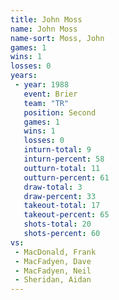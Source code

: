 ```yaml
---
title: John Moss
name: John Moss
name-sort: Moss, John
games: 1
wins: 1
losses: 0
years:
 - year: 1988
   event: Brier
   team: "TR"
   position: Second
   games: 1
   wins: 1
   losses: 0
   inturn-total: 9
   inturn-percent: 58
   outturn-total: 11
   outturn-percent: 61
   draw-total: 3
   draw-percent: 33
   takeout-total: 17
   takeout-percent: 65
   shots-total: 20
   shots-percent: 60
vs:
 - MacDonald, Frank
 - MacFadyen, Dave
 - MacFadyen, Neil
 - Sheridan, Aidan
---
```


